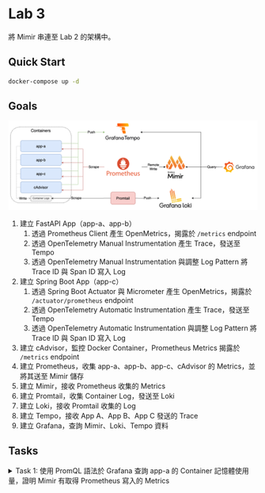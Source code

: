 # Lab 3

將 Mimir 串連至 Lab 2 的架構中。

## Quick Start

```bash
docker-compose up -d
```

## Goals

![Lab Architecture](./img/lab-3-arch.png)

1. 建立 FastAPI App（app-a、app-b）
   1. 透過 Prometheus Client 產生 OpenMetrics，揭露於 `/metrics` endpoint
   2. 透過 OpenTelemetry Manual Instrumentation 產生 Trace，發送至 Tempo
   3. 透過 OpenTelemetry Manual Instrumentation 與調整 Log Pattern 將 Trace ID 與 Span ID 寫入 Log
2. 建立 Spring Boot App（app-c）
   1. 透過 Spring Boot Actuator 與 Micrometer 產生 OpenMetrics，揭露於 `/actuator/prometheus` endpoint
   2. 透過 OpenTelemetry Automatic Instrumentation 產生 Trace，發送至 Tempo
   3. 透過 OpenTelemetry Automatic Instrumentation 與調整 Log Pattern 將 Trace ID 與 Span ID 寫入 Log
3. 建立 cAdvisor，監控 Docker Container，Prometheus Metrics 揭露於 `/metrics` endpoint
4. 建立 Prometheus，收集 app-a、app-b、app-c、cAdvisor 的 Metrics，並將其送至 Mimir 儲存
5. 建立 Mimir，接收 Prometheus 收集的 Metrics
6. 建立 Promtail，收集 Container Log，發送至 Loki
7. 建立 Loki，接收 Promtail 收集的 Log
8. 建立 Tempo，接收 App A、App B、App C 發送的 Trace
9. 建立 Grafana，查詢 Mimir、Loki、Tempo 資料

## Tasks

<details><summary>Task 1: 使用 PromQL 語法於 Grafana 查詢 app-a 的 Container 記憶體使用量，證明 Mimir 有取得 Prometheus 寫入的 Metrics</summary>

1. 開啟 Grafana UI，點擊左上選單後進入 `Explore` 頁籤，左上下拉選單選擇 `Prometheus` 後輸入以下查詢語法

    ```promql
    container_memory_usage_bytes{name="app-a"}
    ```

    <img src="./img/task-1.png" />

</details>
